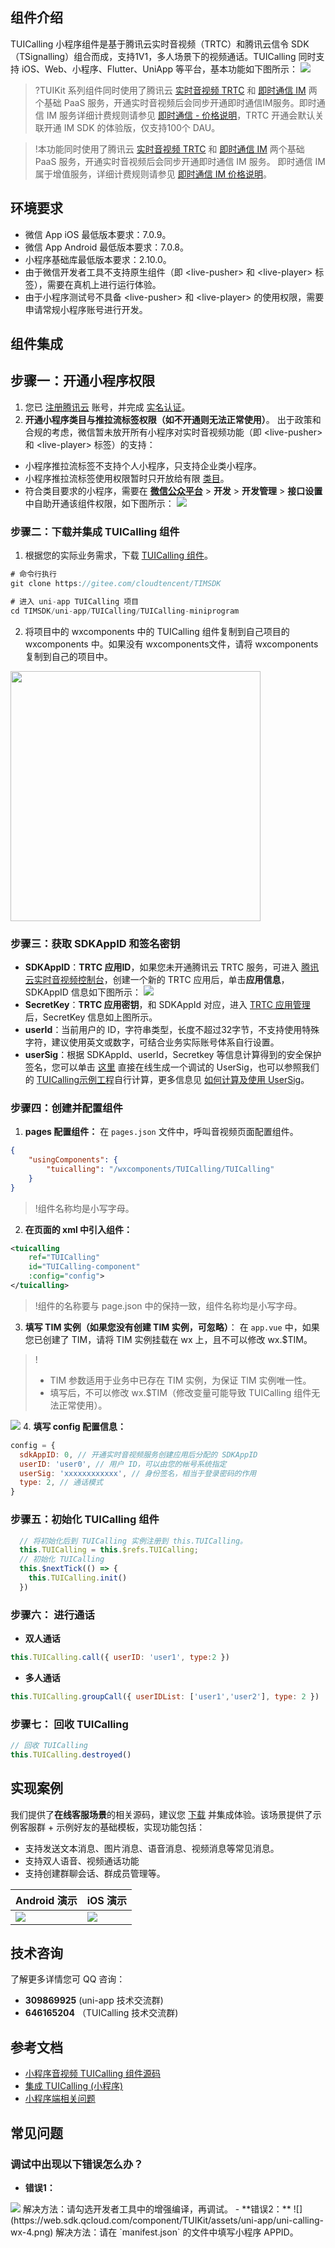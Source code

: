 ## 组件介绍

TUICalling 小程序组件是基于腾讯云实时音视频（TRTC）和腾讯云信令 SDK（TSignalling）组合而成，支持1V1，多人场景下的视频通话。TUICalling 同时支持 iOS、Web、小程序、Flutter、UniApp 等平台，基本功能如下图所示：
![](https://qcloudimg.tencent-cloud.cn/raw/d05db03536a2e3035f59246810f4fe41.png)

>?TUIKit 系列组件同时使用了腾讯云 [实时音视频 TRTC](https://cloud.tencent.com/document/product/647/16788) 和 [即时通信 IM](https://cloud.tencent.com/document/product/269/42440) 两个基础 PaaS 服务，开通实时音视频后会同步开通即时通信IM服务。即时通信 IM 服务详细计费规则请参见 [即时通信 - 价格说明](https://cloud.tencent.com/document/product/269/11673)，TRTC 开通会默认关联开通 IM SDK 的体验版，仅支持100个 DAU。

>!本功能同时使用了腾讯云 [实时音视频 TRTC](https://cloud.tencent.com/document/product/647/16788) 和 [即时通信 IM](https://cloud.tencent.com/document/product/269) 两个基础 PaaS 服务，开通实时音视频后会同步开通即时通信 IM 服务。 即时通信 IM 属于增值服务，详细计费规则请参见 [即时通信 IM 价格说明](https://cloud.tencent.com/document/product/269/11673)。

## 环境要求
- 微信 App iOS 最低版本要求：7.0.9。
- 微信 App Android 最低版本要求：7.0.8。
- 小程序基础库最低版本要求：2.10.0。
- 由于微信开发者工具不支持原生组件（即 &lt;live-pusher&gt; 和 &lt;live-player&gt; 标签），需要在真机上进行运行体验。
- 由于小程序测试号不具备 &lt;live-pusher&gt; 和 &lt;live-player&gt; 的使用权限，需要申请常规小程序账号进行开发。

## 组件集成
## 步骤一：开通小程序权限
1. 您已 [注册腾讯云](https://cloud.tencent.com/document/product/378/17985) 账号，并完成 [实名认证](https://cloud.tencent.com/document/product/378/3629)。
2. **开通小程序类目与推拉流标签权限（如不开通则无法正常使用）**。
出于政策和合规的考虑，微信暂未放开所有小程序对实时音视频功能（即 &lt;live-pusher&gt; 和 &lt;live-player&gt; 标签）的支持：
 - 小程序推拉流标签不支持个人小程序，只支持企业类小程序。
 - 小程序推拉流标签使用权限暂时只开放给有限 [类目](https://developers.weixin.qq.com/miniprogram/dev/component/live-pusher.html)。
 - 符合类目要求的小程序，需要在 **[微信公众平台](https://mp.weixin.qq.com)** > **开发** > **开发管理** > **接口设置** 中自助开通该组件权限，如下图所示：
![](https://main.qcloudimg.com/raw/dc6d3c9102bd81443cb27b9810c8e981.png)

### 步骤二：下载并集成 TUICalling 组件

1. 根据您的实际业务需求，下载 [TUICalling 组件](https://github.com/TencentCloud/TIMSDK/tree/master/uni-app/TUICalling/TUICalling-miniprogram)。
```javascript
# 命令行执行
git clone https://gitee.com/cloudtencent/TIMSDK

# 进入 uni-app TUICalling 项目
cd TIMSDK/uni-app/TUICalling/TUICalling-miniprogram
```
2. 将项目中的 wxcomponents 中的 TUICalling 组件复制到自己项目的 wxcomponents 中。如果没有 wxcomponents文件，请将 wxcomponents 复制到自己的项目中。<br>
<img src="https://web.sdk.qcloud.com/component/TUIKit/assets/uni-app/uni-calling-wx-1.png" width = "400"/>

### 步骤三：获取 SDKAppID 和签名密钥

- **SDKAppID**：**TRTC 应用ID**，如果您未开通腾讯云 TRTC 服务，可进入 [腾讯云实时音视频控制台](https://console.cloud.tencent.com/trtc/app)，创建一个新的 TRTC 应用后，单击**应用信息**，SDKAppID 信息如下图所示：
![](https://qcloudimg.tencent-cloud.cn/raw/3d6ebfa2a1e4ae5d3af3ecd564fb1463.png)
- **SecretKey**：**TRTC 应用密钥**，和 SDKAppId 对应，进入 [TRTC 应用管理](https://console.cloud.tencent.com/trtc/app) 后，SecretKey 信息如上图所示。
- **userId**：当前用户的 ID，字符串类型，长度不超过32字节，不支持使用特殊字符，建议使用英文或数字，可结合业务实际账号体系自行设置。
- **userSig**：根据 SDKAppId、userId，Secretkey 等信息计算得到的安全保护签名，您可以单击 [这里](https://console.cloud.tencent.com/trtc/usersigtool) 直接在线生成一个调试的 UserSig，也可以参照我们的 [TUICalling示例工程](https://github.com/TencentCloud/TIMSDK/blob/master/uni-app/TUICalling/TUICalling-miniprogram/debug/GenerateTestUserSig.js)自行计算，更多信息见 [如何计算及使用 UserSig](https://cloud.tencent.com/document/product/647/17275)。

### 步骤四：创建并配置组件

1.  **pages 配置组件：**
在 `pages.json` 文件中，呼叫音视频页面配置组件。
```json
{
	"usingComponents": {
		"tuicalling": "/wxcomponents/TUICalling/TUICalling"
	}
}
```
>!组件名称均是小写字母。
2. **在页面的 xml 中引入组件：**
```xml
<tuicalling
	ref="TUICalling" 
	id="TUICalling-component" 
	:config="config">
</tuicalling>
```
>!组件的名称要与 page.json 中的保持一致，组件名称均是小写字母。
3. **填写 TIM 实例（如果您没有创建 TIM 实例，可忽略）**：
在 `app.vue` 中，如果您已创建了 TIM，请将 TIM 实例挂载在 wx 上，且不可以修改 wx.$TIM。
>!
>- TIM 参数适用于业务中已存在 TIM 实例，为保证 TIM 实例唯一性。
>- 填写后，不可以修改 wx.$TIM（修改变量可能导致 TUICalling 组件无法正常使用）。
>
![](https://web.sdk.qcloud.com/component/TUIKit/assets/uni-app/uni-calling-wx-2.png)
4. **填写 config 配置信息：**
```javascript
config = {
  sdkAppID: 0, // 开通实时音视频服务创建应用后分配的 SDKAppID
  userID: 'user0', // 用户 ID，可以由您的帐号系统指定
  userSig: 'xxxxxxxxxxxx', // 身份签名，相当于登录密码的作用
  type: 2, // 通话模式
}
```

### 步骤五：初始化 TUICalling 组件
```javascript
  // 将初始化后到 TUICalling 实例注册到 this.TUICalling。
  this.TUICalling = this.$refs.TUICalling;
  // 初始化 TUICalling
  this.$nextTick(() => {
  	this.TUICalling.init()
  })
```

[](id:in.step3)
### 步骤六： 进行通话
- **双人通话**
```javascript
this.TUICalling.call({ userID: 'user1', type:2 })
```
- **多人通话**
```javascript
this.TUICalling.groupCall({ userIDList: ['user1','user2'], type: 2 })
```

[](id:in.step4)
### 步骤七： 回收 TUICalling

```javascript
// 回收 TUICalling
this.TUICalling.destroyed()
```

## 实现案例
我们提供了**在线客服场景**的相关源码，建议您 [下载](https://github.com/tencentyun/TIMSDK/tree/master/uni-app/TUIKit) 并集成体验。该场景提供了示例客服群 + 示例好友的基础模板，实现功能包括：
- 支持发送文本消息、图片消息、语音消息、视频消息等常见消息。
- 支持双人语音、视频通话功能
- 支持创建群聊会话、群成员管理等。

<table>
<thead>
<tr>
<th style="text-align:center">Android 演示</th>
<th style="text-align:center">iOS 演示</th>
</tr>
</thead>
<tbody><tr>
<td><img src="https://web.sdk.qcloud.com/component/TUIKit/assets/uni-app/android-uniapp.gif"></td>
<td><img src="https://web.sdk.qcloud.com/component/TUIKit/assets/uni-app/ios-uniapp.gif"></td>
</tr>
</tbody></table>

## 技术咨询

了解更多详情您可 QQ 咨询：
- **309869925** (uni-app 技术交流群)
- **646165204** （TUICalling 技术交流群)

## 参考文档
- [小程序音视频 TUICalling 组件源码](https://github.com/TencentCloud/TIMSDK/tree/master/uni-app/TUICalling/TUICalling-miniprogram)
- [集成 TUICalling (小程序)](https://cloud.tencent.com/document/product/647/49379)
- [小程序端相关问题](https://cloud.tencent.com/document/product/647/45532)

## 常见问题
### 调试中出现以下错误怎么办？
- **错误1：**
<img src="https://web.sdk.qcloud.com/component/TUIKit/assets/uni-app/uni-calling-wx-3.png"/>
解决方法：请勾选开发者工具中的增强编译，再调试。
- **错误2：**
![](https://web.sdk.qcloud.com/component/TUIKit/assets/uni-app/uni-calling-wx-4.png)
解决方法：请在 `manifest.json` 的文件中填写小程序 APPID。
